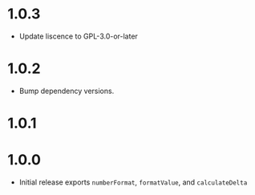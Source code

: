 # 1.0.3

- Update liscence to GPL-3.0-or-later

# 1.0.2

- Bump dependency versions.

# 1.0.1

# 1.0.0

- Initial release exports `numberFormat`, `formatValue`, and `calculateDelta`
